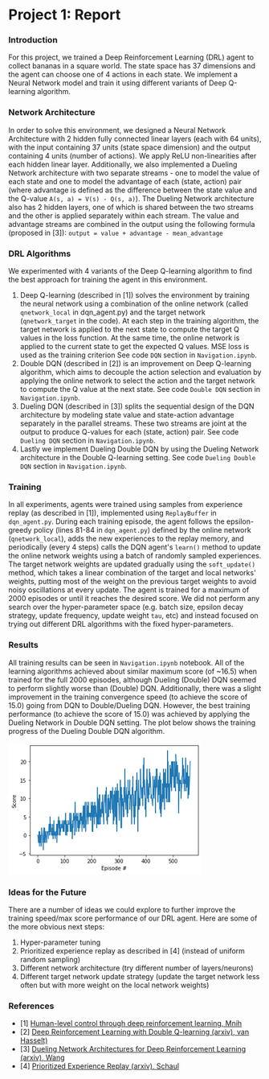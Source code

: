 [//]: # (Image References)

[image1]: dueling_ddqn_training.png "Training Progress"

# Project 1: Report

### Introduction

For this project, we trained a Deep Reinforcement Learning (DRL) agent to collect bananas in a square world.
The state space has 37 dimensions and the agent can choose one of 4 actions in each state.
We implement a Neural Network model and train it using different variants of Deep Q-learning algorithm.

### Network Architecture
In order to solve this environment, we designed a Neural Network Architecture with 2 hidden fully connected linear layers (each with 64 units), with the input containing 37 units (state space dimension) and the output containing 4 units (number of actions). We apply ReLU non-linearities after each hidden linear layer.
Additionally, we also implemented a Dueling Network architecture with two separate streams - one to model the value of each state and one to model the advantage of each (state, action) pair (where advantage is defined as the difference between the state value and the Q-value `A(s, a) = V(s) - Q(s, a)`). The Dueling Network architecture also has 2 hidden layers, one of which is shared between the two streams and the other is applied separately within each stream. The value and advantage streams are combined in the output using the following formula (proposed in [3]):
`output = value + advantage - mean_advantage`

### DRL Algorithms
We experimented with 4 variants of the Deep Q-learning algorithm to find the best approach for training the agent in this environment.
1. Deep Q-learning (described in [1]) solves the environment by training the neural network using a combination of the online network (called `qnetwork_local` in dqn_agent.py) and the target network (`qnetwork_target` in the code). At each step in the training algorithm, the target network is applied to the next state to compute the target Q values in the loss function. At the same time, the online network is applied to the current state to get the expected Q values. MSE loss is used as the training criterion
See code `DQN` section in `Navigation.ipynb`.
2. Double DQN (described in [2]) is an improvement on Deep Q-learning algorithm, which aims to decouple the action selection and evaluation by applying the online network to select the action and the target network to compute the Q value at the next state.
See code `Double DQN` section in `Navigation.ipynb`.
3. Dueling DQN (described in [3]) splits the sequential design of the DQN architecture by modeling state value and state-action advantage separately in the parallel streams. These two streams are joint at the output to produce Q-values for each (state, action) pair.
See code `Dueling DQN` section in `Navigation.ipynb`.
4. Lastly we implement Dueling Double DQN by using the Dueling Network architecture in the Double Q-learning setting.
See code `Dueling Double DQN` section in `Navigation.ipynb`.

### Training
In all experiments, agents were trained using samples from experience replay (as described in [1]), implemented using `ReplayBuffer` in `dqn_agent.py`. During each training episode, the agent follows the epsilon-greedy policy (lines 81-84 in `dqn_agent.py`) defined by the online network (`qnetwork_local`), adds the new experiences to the replay memory, and periodically (every 4 steps) calls the DQN agent's `learn()` method to update the online network weights using a batch of randomly sampled experiences. The target network weights are updated gradually using the `soft_update()` method, which takes a linear combination of the target and local networks' weights, putting most of the weight on the previous target weights to avoid noisy oscillations at every update.
The agent is trained for a maximum of 2000 episodes or until it reaches the desired score.
We did not perform any search over the hyper-parameter space (e.g. batch size, epsilon decay strategy, update frequency, update weight `tau`, etc) and instead focused on trying out different DRL algorithms with the fixed hyper-parameters.

### Results

All training results can be seen in `Navigation.ipynb` notebook.
All of the learning algorithms achieved about similar maximum score (of ~16.5) when trained for the full 2000 episodes, although Dueling (Double) DQN seemed to perform slightly worse than (Double) DQN.
Additionally, there was a slight improvement in the training convergence speed (to achieve the score of 15.0) going from DQN to Double/Dueling DQN. However, the best training performance (to achieve the score of 15.0) was achieved by applying the Dueling Network in Double DQN setting. The plot below shows the training progress of the Dueling Double DQN algorithm.

![Training Progress][image1]

### Ideas for the Future

There are a number of ideas we could explore to further improve the training speed/max score performance of our DRL agent. Here are some of the more obvious next steps:
1. Hyper-parameter tuning
2. Prioritized experience replay as described in [4] (instead of uniform random sampling)
3. Different network architecture (try different number of layers/neurons)
4. Different target network update strategy (update the target network less often but with more weight on the local network weights)

### References

* [1] [Human-level control through deep reinforcement learning, Mnih](https://web.stanford.edu/class/psych209/Readings/MnihEtAlHassibis15NatureControlDeepRL.pdf)
* [2] [Deep Reinforcement Learning with Double Q-learning (arxiv), van Hasselt)](https://arxiv.org/abs/1509.06461)
* [3] [Dueling Network Architectures for Deep Reinforcement Learning (arxiv), Wang](https://arxiv.org/abs/1511.06581)
* [4] [Prioritized Experience Replay (arxiv), Schaul](https://arxiv.org/abs/1511.05952)
